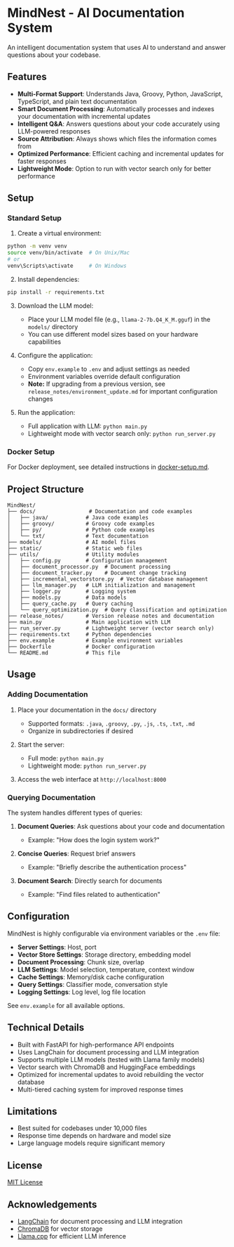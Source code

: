 # MindNest - AI Documentation System

An intelligent documentation system that uses AI to understand and answer questions about your codebase.

## Features

- **Multi-Format Support**: Understands Java, Groovy, Python, JavaScript, TypeScript, and plain text documentation
- **Smart Document Processing**: Automatically processes and indexes your documentation with incremental updates
- **Intelligent Q&A**: Answers questions about your code accurately using LLM-powered responses
- **Source Attribution**: Always shows which files the information comes from
- **Optimized Performance**: Efficient caching and incremental updates for faster responses
- **Lightweight Mode**: Option to run with vector search only for better performance

## Setup

### Standard Setup

1. Create a virtual environment:
```bash
python -m venv venv
source venv/bin/activate  # On Unix/Mac
# or
venv\Scripts\activate     # On Windows
```

2. Install dependencies:
```bash
pip install -r requirements.txt
```

3. Download the LLM model:
   - Place your LLM model file (e.g., `llama-2-7b.Q4_K_M.gguf`) in the `models/` directory
   - You can use different model sizes based on your hardware capabilities

4. Configure the application:
   - Copy `env.example` to `.env` and adjust settings as needed
   - Environment variables override default configuration
   - **Note:** If upgrading from a previous version, see `release_notes/environment_update.md` for important configuration changes

5. Run the application:
   - Full application with LLM: `python main.py`
   - Lightweight mode with vector search only: `python run_server.py`

### Docker Setup

For Docker deployment, see detailed instructions in [docker-setup.md](docker-setup.md).

## Project Structure

```
MindNest/
├── docs/                 # Documentation and code examples
│   ├── java/            # Java code examples
│   ├── groovy/          # Groovy code examples
│   ├── py/              # Python code examples
│   └── txt/             # Text documentation
├── models/              # AI model files
├── static/              # Static web files
├── utils/               # Utility modules
│   ├── config.py        # Configuration management
│   ├── document_processor.py  # Document processing
│   ├── document_tracker.py    # Document change tracking
│   ├── incremental_vectorstore.py  # Vector database management
│   ├── llm_manager.py   # LLM initialization and management
│   ├── logger.py        # Logging system
│   ├── models.py        # Data models
│   ├── query_cache.py   # Query caching
│   └── query_optimization.py  # Query classification and optimization
├── release_notes/       # Version release notes and documentation
├── main.py              # Main application with LLM
├── run_server.py        # Lightweight server (vector search only)
├── requirements.txt     # Python dependencies
├── env.example          # Example environment variables
├── Dockerfile           # Docker configuration
└── README.md            # This file
```

## Usage

### Adding Documentation

1. Place your documentation in the `docs/` directory
   - Supported formats: `.java`, `.groovy`, `.py`, `.js`, `.ts`, `.txt`, `.md`
   - Organize in subdirectories if desired

2. Start the server:
   - Full mode: `python main.py`
   - Lightweight mode: `python run_server.py`

3. Access the web interface at `http://localhost:8000`

### Querying Documentation

The system handles different types of queries:

1. **Document Queries**: Ask questions about your code and documentation
   - Example: "How does the login system work?"

2. **Concise Queries**: Request brief answers
   - Example: "Briefly describe the authentication process"

3. **Document Search**: Directly search for documents
   - Example: "Find files related to authentication"

## Configuration

MindNest is highly configurable via environment variables or the `.env` file:

- **Server Settings**: Host, port
- **Vector Store Settings**: Storage directory, embedding model
- **Document Processing**: Chunk size, overlap
- **LLM Settings**: Model selection, temperature, context window
- **Cache Settings**: Memory/disk cache configuration
- **Query Settings**: Classifier mode, conversation style
- **Logging Settings**: Log level, log file location

See `env.example` for all available options.

## Technical Details

- Built with FastAPI for high-performance API endpoints
- Uses LangChain for document processing and LLM integration
- Supports multiple LLM models (tested with Llama family models)
- Vector search with ChromaDB and HuggingFace embeddings
- Optimized for incremental updates to avoid rebuilding the vector database
- Multi-tiered caching system for improved response times

## Limitations

- Best suited for codebases under 10,000 files
- Response time depends on hardware and model size
- Large language models require significant memory

## License

[MIT License](LICENSE)

## Acknowledgements

- [LangChain](https://github.com/hwchase17/langchain) for document processing and LLM integration
- [ChromaDB](https://github.com/chroma-core/chroma) for vector storage
- [Llama.cpp](https://github.com/ggerganov/llama.cpp) for efficient LLM inference

<!-- Screenshots removed until we have proper screenshots -->

